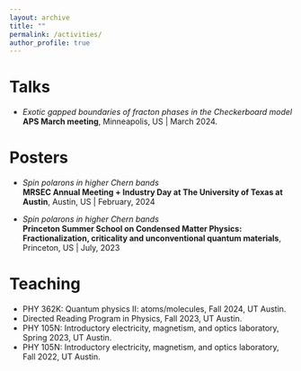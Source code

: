 ```yaml
---
layout: archive
title: ""
permalink: /activities/
author_profile: true
---
```


Talks
=====
* _Exotic gapped boundaries of fracton phases in the Checkerboard model_ <br>
  **APS March meeting**, Minneapolis, US | March 2024.

Posters
=======

* _Spin polarons in higher Chern bands_ <br>
  **MRSEC Annual Meeting + Industry Day at The University of Texas at Austin**, Austin, US | February, 2024
  
* _Spin polarons in higher Chern bands_ <br>
  **Princeton Summer School on Condensed Matter Physics: Fractionalization, criticality and unconventional quantum materials**, Princeton, US | July, 2023

Teaching
========

* PHY 362K: Quantum physics II: atoms/molecules, Fall 2024, UT Austin.
* Directed Reading Program in Physics, Fall 2023, UT Austin.
* PHY 105N: Introductory electricity, magnetism, and optics laboratory, Spring 2023, UT Austin.
* PHY 105N: Introductory electricity, magnetism, and optics laboratory, Fall 2022, UT Austin.
